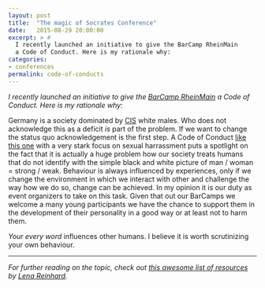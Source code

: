 ```yaml
---
layout: post
title:  "The magic of Socrates Conference"
date:   2015-08-29 20:00:00
excerpt: > #
  I recently launched an initiative to give the BarCamp RheinMain
  a Code of Conduct. Here is my rationale why:
categories:
- conferences
permalink: code-of-conducts
---
```


*I recently launched an initiative to give the [BarCamp RheinMain](https://barcamp-rheinmain.de/) a Code of Conduct. Here is my rationale why:*

Germany is a society dominated by [CIS](https://en.wikipedia.org/wiki/Cisgender) white males. Who does not acknowledge this as a deficit *is* part of the problem. If we want to change the status quo acknowledgement is the first step. A Code of Conduct [like this one](http://jsconf.com/codeofconduct.html) with a very stark focus on sexual harrassment puts a spotlight on the fact that it is actually a huge problem how our society treats humans that do not identify with the simple black and white picture of man / woman = strong / weak. Behaviour is always influenced by experiences, only if we change the environment in which we interact with other and challenge the way how we do so, change can be achieved. In my opinion it is our duty as event organizers to take on this task. Given that out our BarCamps we welcome a many young participants we have the chance to support them in the development of their personality in a good way or at least not to harm them.

*Your every word* influences other humans. I believe it is worth scrutinizing your own behaviour.

----

*For further reading on the topic, check out [this awesome list of resources](http://wunder.schoenaberselten.com/2016/02/17/should-my-tech-conference-community-have-a-code-of-conduct-recommended-resources/#tldr) by [Lena Reinhard](https://twitter.com/lrnrd).*
